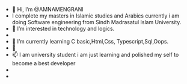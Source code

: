 - 👋 Hi, I’m @AMNAMENGRANI
- I complete my masters in Islamic studies and Arabics currently i am doing Software engineering from Sindh Madrasatul Islam University.
- 👀 I’m interested in technology and logics.
- 
- 🌱 I’m currently learning C basic,Html,Css, Typescript,Sql,Oops.
- 💞️ 
- 📫 I am university student i am just learning and polished my self to become a best developer
- 
- 

<!---
AMNAMENGRANI/AMNAMENGRANI is a ✨ special ✨ repository because its `README.md` (this file) appears on your GitHub profile.
You can click the Preview link to take a look at your changes.
--->
